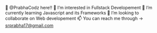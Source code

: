👋 @PrabhaCodz here!!
👀 I’m interested in Fullstack Developement
🌱 I’m currently learning Javascript and its Frameworks
💞️ I’m looking to collaborate on Web developement 
📫 You can reach me through -> srprabha17@gmail.com

<!---
PrabhaCodz/PrabhaCodz is a ✨ special ✨ repository because its `README.md` (this file) appears on your GitHub profile.
You can click the Preview link to take a look at your changes.
--->
